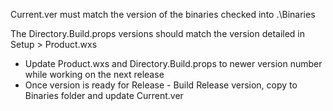 Current.ver must match the version of the binaries checked into .\Binaries

The Directory.Build.props versions should match the version detailed in Setup > Product.wxs

- Update Product.wxs and Directory.Build.props to newer version number while working on the next release
- Once version is ready for Release - Build Release version, copy to Binaries folder and update Current.ver